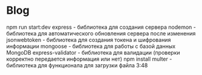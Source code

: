 # Blog

npm run start:dev
express - библиотека для создания сервера
nodemon - библиотека для автоматического обновления сервера после изменения
jsonwebtoken - библиотека для создания токена и шифрования информации
mongoose - библиотека для работы с базой данных MongoDB
express-validator - библиотека для валидации (проверки корректно передается информация или нет)
npm install multer - библиотека для функционала для загрузки файла
3:48
